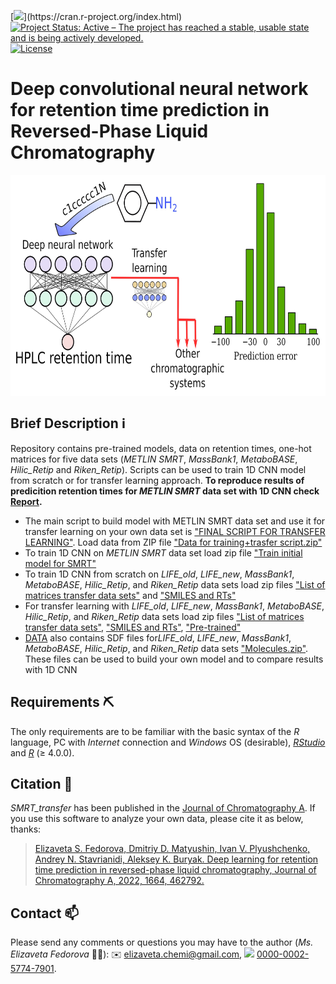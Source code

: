 <!-- badges: starts -->
[![](https://img.shields.io/badge/R-%23276DC3.svg?style=flat-square&logo=r&logoColor=white?)](https://cran.r-project.org/index.html)
[![Project Status: Active – The project has reached a stable, usable state and is being actively developed.](https://www.repostatus.org/badges/latest/active.svg)](https://www.repostatus.org/#active)
[![License](https://img.shields.io/badge/license-MIT-ff69b4.svg?style=flat-square&maxAge=2678400)](https://choosealicense.com/licenses/mit/)
<!-- badges: end -->

# Deep convolutional neural network for retention time prediction in Reversed-Phase Liquid Chromatography
<img src="graphical abstract.png" align="center" height="354" width="680"/>

## Brief Description :information_source:
Repository contains pre-trained models, data on retention times, one-hot matrices for five data sets (*METLIN SMRT*, *MassBank1*, *MetaboBASE*, *Hilic_Retip* and *Riken_Retip*).
Scripts can be used to train 1D CNN model from scratch or for transfer learning approach.
**To reproduce results of predicition retention times for *METLIN SMRT* data set with 1D CNN check [Report](https://github.com/Elizachem/SMRT_transfer/tree/main/Report).**

* The main script to build model with METLIN SMRT data set and use it for transfer learning on your own data set is ["FINAL SCRIPT FOR TRANSFER LEARNING"](https://github.com/Elizachem/SMRT_transfer/blob/main/Scripts/FINAL%20SCRIPT%20FOR%20TRANSFER%20LEARNING). Load data from ZIP file ["Data for training+trasfer script.zip"](https://github.com/Elizachem/SMRT_transfer/blob/main/DATA/Data%20for%20training%2Btrasfer%20script.zip)
* To train 1D CNN on *METLIN SMRT* data set load zip file ["Train initial model for SMRT"](https://github.com/Elizachem/SMRT_transfer/blob/main/DATA/Train%20initial%20model%20for%20SMRT.zip)
* To train 1D CNN from scratch on *LIFE_old*, *LIFE_new*, *MassBank1*, *MetaboBASE*, *Hilic_Retip*, and *Riken_Retip* data sets load zip files ["List of matrices transfer data sets"](https://github.com/Elizachem/SMRT_transfer/blob/main/DATA/List%20of%20matrices%20transfer%20data%20sets.zip) and ["SMILES and RTs"](https://github.com/Elizachem/SMRT_transfer/blob/main/DATA/SMILES%20and%20RTs.zip)
* For transfer learning with *LIFE_old*, *LIFE_new*, *MassBank1*, *MetaboBASE*, *Hilic_Retip*, and *Riken_Retip* data sets load zip files ["List of matrices transfer data sets"](https://github.com/Elizachem/SMRT_transfer/blob/main/DATA/List%20of%20matrices%20transfer%20data%20sets.zip), ["SMILES and RTs"](https://github.com/Elizachem/SMRT_transfer/blob/main/DATA/SMILES%20and%20RTs.zip), ["Pre-trained"](https://github.com/Elizachem/SMRT_transfer/blob/main/DATA/Pre-trained/) 
* [DATA](https://github.com/Elizachem/SMRT_transfer/tree/main/DATA) also contains SDF files for*LIFE_old*, *LIFE_new*, *MassBank1*, *MetaboBASE*, *Hilic_Retip*, and *Riken_Retip* data sets ["Molecules.zip"](https://github.com/Elizachem/SMRT_transfer/blob/main/DATA/Molecules.zip). These files can be used to build your own model and to compare results with 1D CNN

## Requirements :pick:
The only requirements are to be familiar with the basic syntax of the *R* language, PC with *Internet* connection and *Windows* OS (desirable), [*RStudio*](https://www.rstudio.com/products/rstudio/download/) and [*R*](https://cloud.r-project.org/) (≥ 4.0.0).

## Citation :link:
*SMRT_transfer* has been published in the [Journal of Chromatography A](https://www.sciencedirect.com/journal/journal-of-chromatography-a). If you use this software to analyze your own data, please cite it as below, thanks:

> [Elizaveta S. Fedorova, Dmitriy D. Matyushin, Ivan V. Plyushchenko, Andrey N. Stavrianidi, Aleksey K. Buryak. Deep learning for retention time prediction in reversed-phase liquid chromatography, Journal of Chromatography A, 2022, 1664, 462792.](https://www.sciencedirect.com/science/article/abs/pii/S0021967321009146?via%3Dihub)

## Contact :mailbox:
Please send any comments or questions you may have to the author (*Ms. Elizaveta Fedorova* :woman_scientist:): :envelope: elizaveta.chemi@gmail.com, <img src="https://info.orcid.org/wp-content/uploads/2019/11/orcid_16x16.png"> [0000-0002-5774-7901](https://orcid.org/0000-0002-5774-7901).
